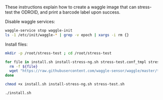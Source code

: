 
These instructions explain how to create a waggle image that can stress-test the ODROID, and print a barcode label upon success.


Disable waggle services:
```bash
waggle-service stop waggle-init
ls -1 /etc/init/waggle-* | grep -v epoch | xargs -i rm {}
```



Install files:

```bash
mkdir -p /root/stress-test ; cd /root/stress-test

for file in install.sh install-stress-ng.sh stress-test.conf_tmpl stress-test.sh print_status.sh_tmpl ; do
  rm -f ${file}
  wget "https://raw.githubusercontent.com/waggle-sensor/waggle/master/testing/odroid/${file}"
done

chmod +x install.sh install-stress-ng.sh stress-test.sh

./install.sh

```
